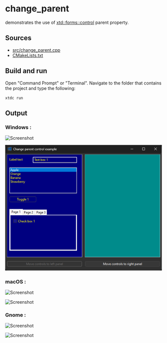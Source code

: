 # change_parent

demonstrates the use of [xtd::forms::control](https://gammasoft71.github.io/xtd/reference_guides/latest/classxtd_1_1forms_1_1control.html) parent property.

## Sources

* [src/change_parent.cpp](src/change_parent.cpp)
* [CMakeLists.txt](CMakeLists.txt)

## Build and run

Open "Command Prompt" or "Terminal". Navigate to the folder that contains the project and type the following:

```shell
xtdc run
```

## Output

### Windows :

![Screenshot](../../../../docs/pictures/examples/change_parent_w.png)

![Screenshot](../../../../docs/pictures/examples/change_parent_wd.png)

### macOS :

![Screenshot](../../../../docs/pictures/examples/change_parent_m.png)

![Screenshot](../../../../docs/pictures/examples/change_parent_md.png)

### Gnome :

![Screenshot](../../../../docs/pictures/examples/change_parent_g.png)

![Screenshot](../../../../docs/pictures/examples/change_parent_gd.png)
